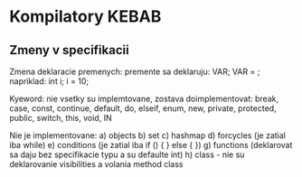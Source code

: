 Kompilatory KEBAB
=============


Zmeny v specifikacii
--------------------
Zmena deklaracie premenych:
premente sa deklaruju:
<type> VAR;
VAR = <value>;
napriklad:
int i;
i = 10;


Kyeword:
nie vsetky su implemtovane, zostava doimplementovat:
break, case, const, continue, default, do, elseif, enum, new, private, protected, public,  switch, this, void, IN

Nie je implementovane:
a) objects
b) set
c) hashmap
d) forcycles (je zatial iba while)
e) conditions (je zatial iba if () { } else { })
g) functions (deklarovat sa daju bez specifikacie typu a su defaulte int)
h) class - nie su deklarovanie visibilities a volania method class
